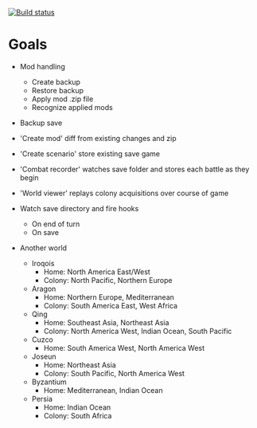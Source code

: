 [![Build status](https://ci.appveyor.com/api/projects/status/0tu1a4ua222i457r?svg=true)](https://ci.appveyor.com/project/thashepherd/rtw2-modloader)

# Goals

- Mod handling
  - Create backup
  - Restore backup
  - Apply mod .zip file
  - Recognize applied mods
- Backup save

- 'Create mod' diff from existing changes and zip
- 'Create scenario' store existing save game
- 'Combat recorder' watches save folder and stores each battle as they begin
- 'World viewer' replays colony acquisitions over course of game

- Watch save directory and fire hooks

  - On end of turn
  - On save

- Another world
  - Iroqois
    - Home: North America East/West
    - Colony: North Pacific, Northern Europe
  - Aragon
    - Home: Northern Europe, Mediterranean
    - Colony: South America East, West Africa
  - Qing
    - Home: Southeast Asia, Northeast Asia
    - Colony: North America West, Indian Ocean, South Pacific
  - Cuzco
    - Home: South America West, North America West
  - Joseun
    - Home: Northeast Asia
    - Colony: South Pacific, North America West
  - Byzantium
    - Home: Mediterranean, Indian Ocean
  - Persia
    - Home: Indian Ocean
    - Colony: South Africa
